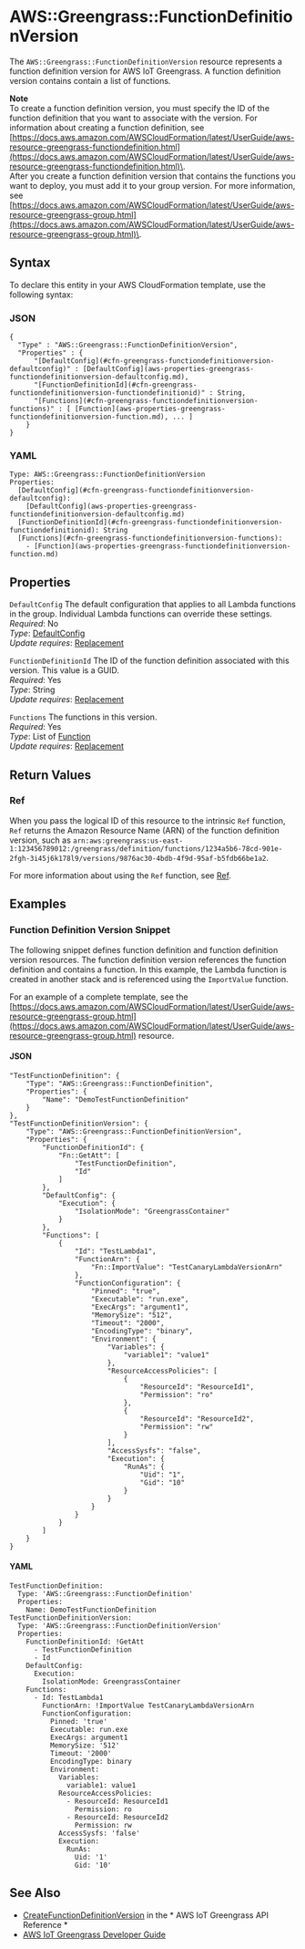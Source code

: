 # AWS::Greengrass::FunctionDefinitionVersion<a name="aws-resource-greengrass-functiondefinitionversion"></a>

The `AWS::Greengrass::FunctionDefinitionVersion` resource represents a function definition version for AWS IoT Greengrass\. A function definition version contains contain a list of functions\.

**Note**  
To create a function definition version, you must specify the ID of the function definition that you want to associate with the version\. For information about creating a function definition, see [https://docs.aws.amazon.com/AWSCloudFormation/latest/UserGuide/aws-resource-greengrass-functiondefinition.html](https://docs.aws.amazon.com/AWSCloudFormation/latest/UserGuide/aws-resource-greengrass-functiondefinition.html)\.  
After you create a function definition version that contains the functions you want to deploy, you must add it to your group version\. For more information, see [https://docs.aws.amazon.com/AWSCloudFormation/latest/UserGuide/aws-resource-greengrass-group.html](https://docs.aws.amazon.com/AWSCloudFormation/latest/UserGuide/aws-resource-greengrass-group.html)\.

## Syntax<a name="aws-resource-greengrass-functiondefinitionversion-syntax"></a>

To declare this entity in your AWS CloudFormation template, use the following syntax:

### JSON<a name="aws-resource-greengrass-functiondefinitionversion-syntax.json"></a>

```
{
  "Type" : "AWS::Greengrass::FunctionDefinitionVersion",
  "Properties" : {
      "[DefaultConfig](#cfn-greengrass-functiondefinitionversion-defaultconfig)" : [DefaultConfig](aws-properties-greengrass-functiondefinitionversion-defaultconfig.md),
      "[FunctionDefinitionId](#cfn-greengrass-functiondefinitionversion-functiondefinitionid)" : String,
      "[Functions](#cfn-greengrass-functiondefinitionversion-functions)" : [ [Function](aws-properties-greengrass-functiondefinitionversion-function.md), ... ]
    }
}
```

### YAML<a name="aws-resource-greengrass-functiondefinitionversion-syntax.yaml"></a>

```
Type: AWS::Greengrass::FunctionDefinitionVersion
Properties: 
  [DefaultConfig](#cfn-greengrass-functiondefinitionversion-defaultconfig): 
    [DefaultConfig](aws-properties-greengrass-functiondefinitionversion-defaultconfig.md)
  [FunctionDefinitionId](#cfn-greengrass-functiondefinitionversion-functiondefinitionid): String
  [Functions](#cfn-greengrass-functiondefinitionversion-functions): 
    - [Function](aws-properties-greengrass-functiondefinitionversion-function.md)
```

## Properties<a name="aws-resource-greengrass-functiondefinitionversion-properties"></a>

`DefaultConfig`  <a name="cfn-greengrass-functiondefinitionversion-defaultconfig"></a>
The default configuration that applies to all Lambda functions in the group\. Individual Lambda functions can override these settings\.  
*Required*: No  
*Type*: [DefaultConfig](aws-properties-greengrass-functiondefinitionversion-defaultconfig.md)  
*Update requires*: [Replacement](https://docs.aws.amazon.com/AWSCloudFormation/latest/UserGuide/using-cfn-updating-stacks-update-behaviors.html#update-replacement)

`FunctionDefinitionId`  <a name="cfn-greengrass-functiondefinitionversion-functiondefinitionid"></a>
The ID of the function definition associated with this version\. This value is a GUID\.  
*Required*: Yes  
*Type*: String  
*Update requires*: [Replacement](https://docs.aws.amazon.com/AWSCloudFormation/latest/UserGuide/using-cfn-updating-stacks-update-behaviors.html#update-replacement)

`Functions`  <a name="cfn-greengrass-functiondefinitionversion-functions"></a>
The functions in this version\.  
*Required*: Yes  
*Type*: List of [Function](aws-properties-greengrass-functiondefinitionversion-function.md)  
*Update requires*: [Replacement](https://docs.aws.amazon.com/AWSCloudFormation/latest/UserGuide/using-cfn-updating-stacks-update-behaviors.html#update-replacement)

## Return Values<a name="aws-resource-greengrass-functiondefinitionversion-return-values"></a>

### Ref<a name="aws-resource-greengrass-functiondefinitionversion-return-values-ref"></a>

 When you pass the logical ID of this resource to the intrinsic `Ref` function, `Ref` returns the Amazon Resource Name \(ARN\) of the function definition version, such as `arn:aws:greengrass:us-east-1:123456789012:/greengrass/definition/functions/1234a5b6-78cd-901e-2fgh-3i45j6k178l9/versions/9876ac30-4bdb-4f9d-95af-b5fdb66be1a2`\. 

For more information about using the `Ref` function, see [Ref](https://docs.aws.amazon.com/AWSCloudFormation/latest/UserGuide/intrinsic-function-reference-ref.html)\.

## Examples<a name="aws-resource-greengrass-functiondefinitionversion--examples"></a>

### Function Definition Version Snippet<a name="aws-resource-greengrass-functiondefinitionversion--examples--Function_Definition_Version_Snippet"></a>

The following snippet defines function definition and function definition version resources\. The function definition version references the function definition and contains a function\. In this example, the Lambda function is created in another stack and is referenced using the `ImportValue` function\.

For an example of a complete template, see the [https://docs.aws.amazon.com/AWSCloudFormation/latest/UserGuide/aws-resource-greengrass-group.html](https://docs.aws.amazon.com/AWSCloudFormation/latest/UserGuide/aws-resource-greengrass-group.html) resource\.

#### JSON<a name="aws-resource-greengrass-functiondefinitionversion--examples--Function_Definition_Version_Snippet--json"></a>

```
"TestFunctionDefinition": {
    "Type": "AWS::Greengrass::FunctionDefinition",
    "Properties": {
        "Name": "DemoTestFunctionDefinition"
    }
},
"TestFunctionDefinitionVersion": {
    "Type": "AWS::Greengrass::FunctionDefinitionVersion",
    "Properties": {
        "FunctionDefinitionId": {
            "Fn::GetAtt": [
                "TestFunctionDefinition",
                "Id"
            ]
        },
        "DefaultConfig": {
            "Execution": {
                "IsolationMode": "GreengrassContainer"
            }
        },
        "Functions": [
            {
                "Id": "TestLambda1",
                "FunctionArn": {
                    "Fn::ImportValue": "TestCanaryLambdaVersionArn"
                },
                "FunctionConfiguration": {
                    "Pinned": "true",
                    "Executable": "run.exe",
                    "ExecArgs": "argument1",
                    "MemorySize": "512",
                    "Timeout": "2000",
                    "EncodingType": "binary",
                    "Environment": {
                        "Variables": {
                            "variable1": "value1"
                        },
                        "ResourceAccessPolicies": [
                            {
                                "ResourceId": "ResourceId1",
                                "Permission": "ro"
                            },
                            {
                                "ResourceId": "ResourceId2",
                                "Permission": "rw"
                            }
                        ],
                        "AccessSysfs": "false",
                        "Execution": {
                            "RunAs": {
                                "Uid": "1",
                                "Gid": "10"
                            }
                        }
                    }
                }
            }
        ]
    }
}
```

#### YAML<a name="aws-resource-greengrass-functiondefinitionversion--examples--Function_Definition_Version_Snippet--yaml"></a>

```
TestFunctionDefinition:
  Type: 'AWS::Greengrass::FunctionDefinition'
  Properties:
    Name: DemoTestFunctionDefinition
TestFunctionDefinitionVersion:
  Type: 'AWS::Greengrass::FunctionDefinitionVersion'
  Properties:
    FunctionDefinitionId: !GetAtt 
      - TestFunctionDefinition
      - Id
    DefaultConfig:
      Execution:
        IsolationMode: GreengrassContainer
    Functions:
      - Id: TestLambda1
        FunctionArn: !ImportValue TestCanaryLambdaVersionArn
        FunctionConfiguration:
          Pinned: 'true'
          Executable: run.exe
          ExecArgs: argument1
          MemorySize: '512'
          Timeout: '2000'
          EncodingType: binary
          Environment:
            Variables:
              variable1: value1
            ResourceAccessPolicies:
              - ResourceId: ResourceId1
                Permission: ro
              - ResourceId: ResourceId2
                Permission: rw
            AccessSysfs: 'false'
            Execution:
              RunAs:
                Uid: '1'
                Gid: '10'
```

## See Also<a name="aws-resource-greengrass-functiondefinitionversion--seealso"></a>
+  [CreateFunctionDefinitionVersion](https://docs.aws.amazon.com/greengrass/latest/apireference/createfunctiondefinitionversion-post.html) in the * AWS IoT Greengrass API Reference * 
+  [AWS IoT Greengrass Developer Guide](https://docs.aws.amazon.com/greengrass/latest/developerguide/) 